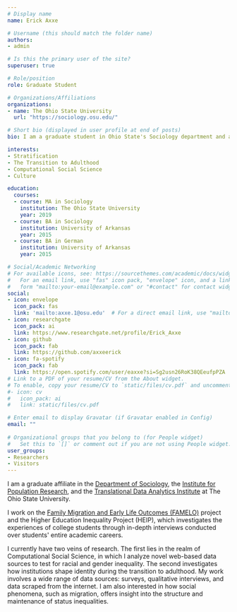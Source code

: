 ```yaml
---
# Display name
name: Erick Axxe

# Username (this should match the folder name)
authors:
- admin

# Is this the primary user of the site?
superuser: true

# Role/position
role: Graduate Student 

# Organizations/Affiliations
organizations:
- name: The Ohio State University
  url: "https://sociology.osu.edu/"

# Short bio (displayed in user profile at end of posts)
bio: I am a graduate student in Ohio State's Sociology department and am affiliated with the Institute for Population Research. 

interests:
- Stratification
- The Transition to Adulthood
- Computational Social Science
- Culture

education:
  courses:
  - course: MA in Sociology
    institution: The Ohio State University
    year: 2019
  - course: BA in Sociology
    institution: University of Arkansas
    year: 2015
  - course: BA in German
    institution: University of Arkansas
    year: 2015

# Social/Academic Networking
# For available icons, see: https://sourcethemes.com/academic/docs/widgets/#icons
#   For an email link, use "fas" icon pack, "envelope" icon, and a link in the
#   form "mailto:your-email@example.com" or "#contact" for contact widget.
social:
- icon: envelope
  icon_pack: fas
  link: 'mailto:axxe.1@osu.edu'  # For a direct email link, use "mailto:test@example.org".
- icon: researchgate
  icon_pack: ai
  link: https://www.researchgate.net/profile/Erick_Axxe
- icon: github
  icon_pack: fab
  link: https://github.com/axxeerick
- icon: fa-spotify
  icon_pack: fab
  link: https://open.spotify.com/user/eaxxe?si=Sg2usn26RoK38QEeufpPZA
# Link to a PDF of your resume/CV from the About widget.
# To enable, copy your resume/CV to `static/files/cv.pdf` and uncomment the lines below.  
#- icon: cv
#   icon_pack: ai
#   link: static/files/cv.pdf

# Enter email to display Gravatar (if Gravatar enabled in Config)
email: ""
  
# Organizational groups that you belong to (for People widget)
#   Set this to `[]` or comment out if you are not using People widget.  
user_groups:
- Researchers
- Visitors
---
```


I am a graduate affiliate in the [Department of Sociology](https://sociology.osu.edu/), the [Institute for Population Research](https://ipr.osu.edu/), and the [Translational Data Analytics Institute](https://tdai.osu.edu/) at The Ohio State University.

I work on the [Family Migration and Early Life Outcomes (FAMELO)](https://famelo.netlify.com/) project and the Higher Education Inequality Project (HEIP), which investigates the experiences of college students through in-depth interviews conducted over students' entire academic careers. 

I currently have two veins of research. The first lies in the realm of Computational Social Science, in which I analyze novel web-based data sources to test for racial and gender inequality. The second investigates how institutions shape identity during the transition to adulthood. My work involves a wide range of data sources: surveys, qualitative interviews, and data scraped from the internet. I am also interested in how social phenomena, such as migration, offers insight into the structure and maintenance of status inequalities. 